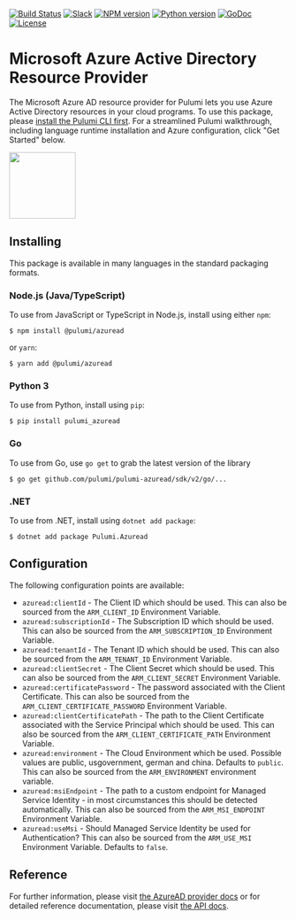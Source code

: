 [![Build Status](https://travis-ci.com/pulumi/pulumi-azuread.svg?token=eHg7Zp5zdDDJfTjY8ejq&branch=master)](https://travis-ci.com/pulumi/pulumi-azuread)
[![Slack](http://www.pulumi.com/images/docs/badges/slack.svg)](https://slack.pulumi.com)
[![NPM version](https://badge.fury.io/js/%40pulumi%2Fazuread.svg)](https://npmjs.com/package/@pulumi/azuread)
[![Python version](https://badge.fury.io/py/pulumi-azuread.svg)](https://pypi.org/project/pulumi-azuread)
[![GoDoc](https://godoc.org/github.com/pulumi/pulumi-azuread?status.svg)](https://godoc.org/github.com/pulumi/pulumi-azuread)
[![License](https://img.shields.io/npm/l/%40pulumi%2Fpulumi.svg)](https://github.com/pulumi/pulumi-azuread/blob/master/LICENSE)

# Microsoft Azure Active Directory Resource Provider

The Microsoft Azure AD resource provider for Pulumi lets you use Azure Active Directory resources in your cloud programs.  To use
this package, please [install the Pulumi CLI first](https://pulumi.io/). For a streamlined Pulumi walkthrough, including language runtime installation and Azure configuration, click "Get Started" below.

<div>
    <a href="https://www.pulumi.com/docs/get-started/azure" title="Get Started">
       <img src="https://www.pulumi.com/images/get-started.svg" width="120">
    </a>
</div>

## Installing

This package is available in many languages in the standard packaging formats.

### Node.js (Java/TypeScript)

To use from JavaScript or TypeScript in Node.js, install using either `npm`:

    $ npm install @pulumi/azuread

or `yarn`:

    $ yarn add @pulumi/azuread

### Python 3

To use from Python, install using `pip`:

    $ pip install pulumi_azuread

### Go

To use from Go, use `go get` to grab the latest version of the library

    $ go get github.com/pulumi/pulumi-azuread/sdk/v2/go/...

### .NET

To use from .NET, install using `dotnet add package`:

    $ dotnet add package Pulumi.Azuread

## Configuration

The following configuration points are available:

- `azuread:clientId` - The Client ID which should be used. This can also be sourced from the `ARM_CLIENT_ID` Environment 
   Variable.
- `azuread:subscriptionId` - The Subscription ID which should be used. This can also be sourced from the `ARM_SUBSCRIPTION_ID` 
   Environment Variable.
- `azuread:tenantId` - The Tenant ID which should be used. This can also be sourced from the `ARM_TENANT_ID` Environment 
   Variable.
- `azuread:clientSecret` - The Client Secret which should be used. This can also be sourced from the `ARM_CLIENT_SECRET` 
   Environment Variable.
- `azuread:certificatePassword` - The password associated with the Client Certificate. This can also be sourced from 
   the `ARM_CLIENT_CERTIFICATE_PASSWORD` Environment Variable.
- `azuread:clientCertificatePath` - The path to the Client Certificate associated with the Service Principal which should 
   be used. This can also be sourced from the `ARM_CLIENT_CERTIFICATE_PATH` Environment Variable.
- `azuread:environment` -  The Cloud Environment which be used. Possible values are public, usgovernment, german and china. 
   Defaults to `public`. This can also be sourced from the `ARM_ENVIRONMENT` environment variable.
- `azuread:msiEndpoint` - The path to a custom endpoint for Managed Service Identity - in most circumstances this should
   be detected automatically. This can also be sourced from the `ARM_MSI_ENDPOINT` Environment Variable.
- `azuread:useMsi` - Should Managed Service Identity be used for Authentication? This can also be sourced from the 
   `ARM_USE_MSI` Environment Variable. Defaults to `false`.
   
## Reference

For further information, please visit [the AzureAD provider docs](https://www.pulumi.com/docs/intro/cloud-providers/azuread) or for detailed reference documentation, please visit [the API docs](https://www.pulumi.com/docs/reference/pkg/azuread).
